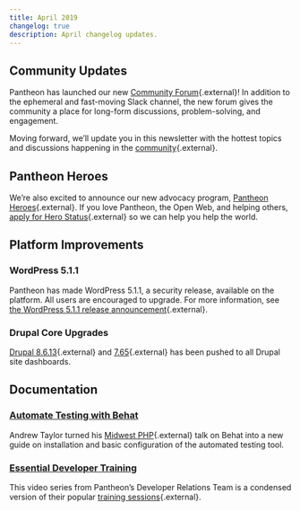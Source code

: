 ```yaml
---
title: April 2019
changelog: true
description: April changelog updates.
---
```


## Community Updates
Pantheon has launched our new [Community Forum](https://discuss.pantheon.io){.external}!  In addition to the ephemeral and fast-moving Slack channel, the new forum gives the community a place for long-form discussions, problem-solving, and engagement.

Moving forward, we’ll update you in this newsletter with the hottest topics and discussions happening in the [community](https://discuss.pantheon.io/top){.external}.

## Pantheon Heroes
We’re also excited to announce our new advocacy program, [Pantheon Heroes](https://community.pantheon.io/){.external}. If you love Pantheon, the Open Web, and helping others, [apply for Hero Status](https://community.pantheon.io/#apply){.external} so we can help you help the world.

## Platform Improvements
### WordPress 5.1.1
Pantheon has made WordPress 5.1.1, a security release, available on the platform. All users are encouraged to upgrade. For more information, see [the WordPress 5.1.1 release announcement](https://wordpress.org/news/2019/03/wordpress-5-1-1-security-and-maintenance-release/){.external}.

### Drupal Core Upgrades
[Drupal 8.6.13](https://www.drupal.org/project/drupal/releases/8.6.13){.external} and [7.65](https://www.drupal.org/project/drupal/releases/7.65){.external} has been pushed to all Drupal site dashboards. 

## Documentation

### [Automate Testing with Behat](/docs/guides/behat/)
Andrew Taylor turned his [Midwest PHP](https://2019.midwestphp.org/){.external} talk on Behat into a new guide on installation and basic configuration of the automated testing tool.

### [Essential Developer Training](/docs/guides/edt/)
This video series from Pantheon’s Developer Relations Team is a condensed version of their popular [training sessions](https://pantheon.io/essential-developer-training){.external}. 

